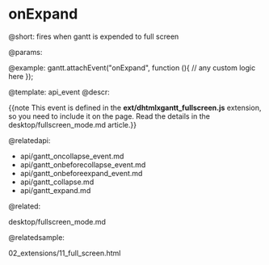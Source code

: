 onExpand
=============


@short:
	fires when gantt is expended to full screen

@params:

@example:
gantt.attachEvent("onExpand", function (){
    // any custom logic here
});

@template:	api_event
@descr:

{{note This event is defined in the **ext/dhtmlxgantt_fullscreen.js** extension, so you need to include it on the page. Read the details in the desktop/fullscreen_mode.md article.}}




@relatedapi:

- api/gantt_oncollapse_event.md
- api/gantt_onbeforecollapse_event.md
- api/gantt_onbeforeexpand_event.md
- api/gantt_collapse.md
- api/gantt_expand.md

@related:

desktop/fullscreen_mode.md

@relatedsample:

02_extensions/11_full_screen.html